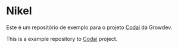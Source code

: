 # Nikel

Este é um repositório de exemplo para o projeto [Codaí](https://codai.growdev.com.br/) da Growdev.

This is a example repository to [Codaí](https://codai.growdev.com.br/) project.

